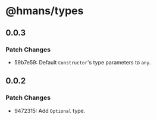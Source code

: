 # @hmans/types

## 0.0.3

### Patch Changes

- 59b7e59: Default `Constructor`'s type parameters to `any`.

## 0.0.2

### Patch Changes

- 9472315: Add `Optional` type.
